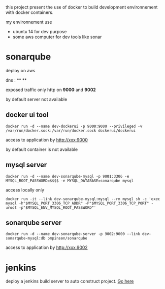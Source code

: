 this project present the use of docker to build development environnement with docker containers.

my environnement use
* ubuntu 14 for dev purpose
* some aws computer for dev tools like sonar

# sonarqube

deploy on aws

dns : ** **

exposed traffic only http on **9000** and **9002**

by default server not available

## docker ui tool

`docker run -d --name dev-dockerui -p 9000:9000 --privileged -v /var/run/docker.sock:/var/run/docker.sock dockerui/dockerui`

access to application by [http://xxx:9000](http://xxx:9000)

by default container is not available

## mysql server

`docker run -d --name dev-sonarqube-mysql -p 9001:3306 -e MYSQL_ROOT_PASSWORD=$$$$ -e MYSQL_DATABASE=sonarqube mysql`

access locally only

`docker run -it --link dev-sonarqube-mysql:mysql --rm mysql sh -c 'exec mysql -h"$MYSQL_PORT_3306_TCP_ADDR" -P"$MYSQL_PORT_3306_TCP_PORT" -uroot -p"$MYSQL_ENV_MYSQL_ROOT_PASSWORD"'`

## sonarqube server

`docker run -d --name dev-sonarqube-server -p 9002:9000 --link dev-sonarqube-mysql:db pmpinson/sonarqube`

access to application by [http://xxx:9002](http://xxx:9002)

# jenkins

deploy a jenkins build server to auto construct project. [Go here](jenkins)
